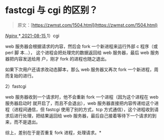 <!--yml
category: 未分类
date: 0001-01-01 00:00:00
-->

# fastcgi 与 cgi 的区别？

> 原文：[https://zwmst.com/1504.html](https://zwmst.com/1504.html)

   [ *Nginx* ](https://zwmst.com/nginx)*[ <time datetime="2021-08-15T11:44:42+08:00"> 2021-08-15 </time> ](https://zwmst.com/1504.html)  1）cgi

web 服务器会根据请求的内容，然后会 fork 一个新进程来运行外部 c 程序（或 perl 脚 本…）， 这个进程会把处理完的数据返回给 web 服务器，最后 web 服务器把内容发送给用 户，刚才 fork 的进程也随之退出。

如果下次用户还请求改动态脚本，那么 web 服务器又再次 fork 一个新进程，周而复始的进行。

2）fastcgi

web 服务器收到一个请求时，他不会重新 fork 一个进程（因为这个进程在 web 服务器启动时 就开启了，而且不会退出），web 服务器直接把内容传递给这个进程（进程间通信，但 fastcgi 使用了别的方式，tcp 方式通信），这个进程收到请求后进行处理，把结果返回给 web 服务器，最后自己接着等待下一个请求的到来，而不是退出。

综上，差别在于是否重复 fork 进程，处理请求。*
